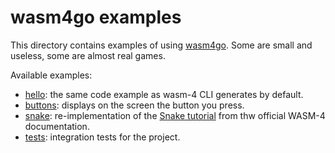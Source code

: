 # wasm4go examples

This directory contains examples of using [wasm4go](../). Some are small and useless, some are almost real games.

Available examples:

* [hello](./hello/hello.go): the same code example as wasm-4 CLI generates by default.
* [buttons](./buttons/buttons.go): displays on the screen the button you press.
* [snake](./snake/snake.go): re-implementation of the [Snake tutorial](https://wasm4.org/docs/tutorials/snake/goal) from thw official WASM-4 documentation.
* [tests](./tests/tests.go): integration tests for the project.
